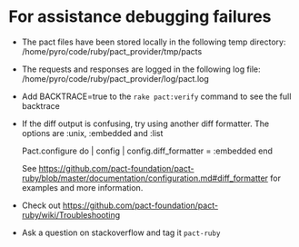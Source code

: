 # For assistance debugging failures

* The pact files have been stored locally in the following temp directory:
    /home/pyro/code/ruby/pact_provider/tmp/pacts

* The requests and responses are logged in the following log file:
    /home/pyro/code/ruby/pact_provider/log/pact.log

* Add BACKTRACE=true to the `rake pact:verify` command to see the full backtrace

* If the diff output is confusing, try using another diff formatter.
  The options are :unix, :embedded and :list

    Pact.configure do | config |
      config.diff_formatter = :embedded
    end

  See https://github.com/pact-foundation/pact-ruby/blob/master/documentation/configuration.md#diff_formatter for examples and more information.

* Check out https://github.com/pact-foundation/pact-ruby/wiki/Troubleshooting

* Ask a question on stackoverflow and tag it `pact-ruby`



